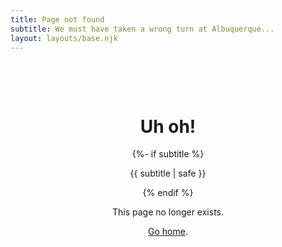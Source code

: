 ```yaml
---
title: Page not found
subtitle: We must have taken a wrong turn at Albuquerque...
layout: layouts/base.njk
---
```


<div class="center padding">
  <h1>Uh oh!</h1>
  {%- if subtitle %}<p class="subtitle">{{ subtitle | safe }}</p>{% endif %}

This page no longer exists.

<a href="/">Go home</a>.

</div>

<style>
.center, 
.subtitle{
  text-align: center;
}
.padding {
  padding: 48px 0;
}
</style>
